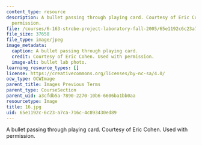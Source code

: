 ```yaml
---
content_type: resource
description: A bullet passing through playing card. Courtesy of Eric Cohen. Used with
  permission.
file: /courses/6-163-strobe-project-laboratory-fall-2005/65e1192c6c23a7ca716c4c893430ed89_16.jpg
file_size: 37658
file_type: image/jpeg
image_metadata:
  caption: A bullet passing through playing card.
  credit: Courtesy of Eric Cohen. Used with permission.
  image-alt: bullet lab photo.
learning_resource_types: []
license: https://creativecommons.org/licenses/by-nc-sa/4.0/
ocw_type: OCWImage
parent_title: Images Previous Terms
parent_type: CourseSection
parent_uid: a3cfdb5a-7890-2270-10b6-6606ba1bb0aa
resourcetype: Image
title: 16.jpg
uid: 65e1192c-6c23-a7ca-716c-4c893430ed89
---
```

A bullet passing through playing card. Courtesy of Eric Cohen. Used with permission.
